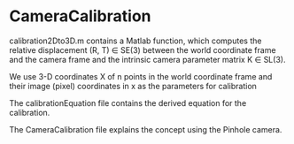 # CameraCalibration

calibration2Dto3D.m contains a Matlab function, which computes the relative displacement (R, T) ∈ SE(3) between the world coordinate
frame and the camera frame and the intrinsic camera parameter matrix K ∈ SL(3). 

We use 3-D coordinates X of n points in the world coordinate frame and their image (pixel) coordinates in x as the parameters for calibration

The calibrationEquation file contains the derived equation for the calibration.

The CameraCalibration file explains the concept using the Pinhole camera.